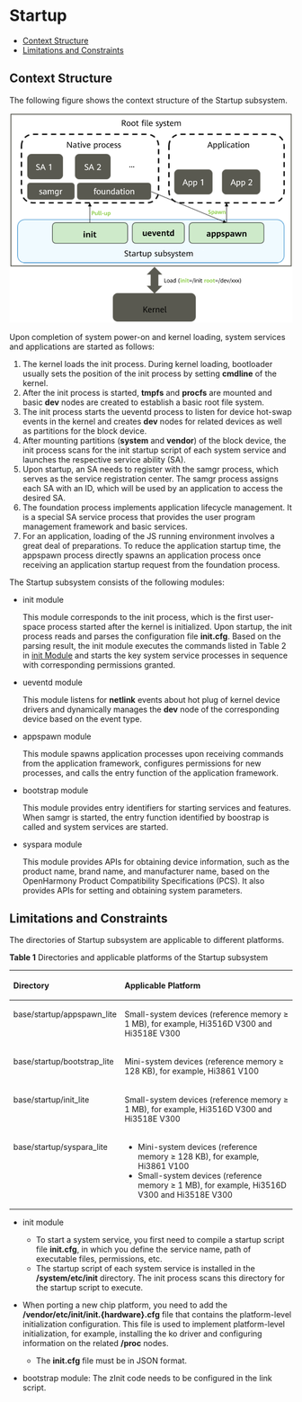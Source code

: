 # Startup<a name="EN-US_TOPIC_0000001063402122"></a>

-   [Context Structure](#section167378304212)
-   [Limitations and Constraints](#section2029921310472)

## Context Structure<a name="section167378304212"></a>

The following figure shows the context structure of the Startup subsystem.

![](figure/startup-subsystem.png)

Upon completion of system power-on and kernel loading, system services and applications are started as follows:

1.  The kernel loads the init process. During kernel loading, bootloader usually sets the position of the init process by setting  **cmdline**  of the kernel.
2.  After the init process is started,  **tmpfs**  and  **procfs**  are mounted and basic  **dev**  nodes are created to establish a basic root file system.
3.  The init process starts the ueventd process to listen for device hot-swap events in the kernel and creates  **dev**  nodes for related devices as well as partitions for the block device.
4.  After mounting partitions \(**system**  and  **vendor**\) of the block device, the init process scans for the init startup script of each system service and launches the respective service ability \(SA\).
5.  Upon startup, an SA needs to register with the samgr process, which serves as the service registration center. The samgr process assigns each SA with an ID, which will be used by an application to access the desired SA.
6.  The foundation process implements application lifecycle management. It is a special SA service process that provides the user program management framework and basic services.
7.  For an application, loading of the JS running environment involves a great deal of preparations. To reduce the application startup time, the appspawn process directly spawns an application process once receiving an application startup request from the foundation process.

The Startup subsystem consists of the following modules:

-   init module

    This module corresponds to the init process, which is the first user-space process started after the kernel is initialized. Upon startup, the init process reads and parses the configuration file  **init.cfg**. Based on the parsing result, the init module executes the commands listed in Table 2 in  [init Module](subsys-boot-init.md)  and starts the key system service processes in sequence with corresponding permissions granted.

-   ueventd module

    This module listens for  **netlink**  events about hot plug of kernel device drivers and dynamically manages the  **dev**  node of the corresponding device based on the event type.

-   appspawn module

    This module spawns application processes upon receiving commands from the application framework, configures permissions for new processes, and calls the entry function of the application framework.

-   bootstrap module

    This module provides entry identifiers for starting services and features. When samgr is started, the entry function identified by boostrap is called and system services are started.

-   syspara module

    This module provides APIs for obtaining device information, such as the product name, brand name, and manufacturer name, based on the OpenHarmony Product Compatibility Specifications \(PCS\). It also provides APIs for setting and obtaining system parameters.


## Limitations and Constraints<a name="section2029921310472"></a>

The directories of Startup subsystem are applicable to different platforms.

**Table  1**  Directories and applicable platforms of the Startup subsystem

<a name="table2144134816420"></a>
<table><thead align="left"><tr id="row11143184819429"><th class="cellrowborder" valign="top" width="32%" id="mcps1.2.3.1.1"><p id="p014334816421"><a name="p014334816421"></a><a name="p014334816421"></a>Directory</p>
</th>
<th class="cellrowborder" valign="top" width="68%" id="mcps1.2.3.1.2"><p id="p21434480422"><a name="p21434480422"></a><a name="p21434480422"></a>Applicable Platform</p>
</th>
</tr>
</thead>
<tbody><tr id="row171431248114219"><td class="cellrowborder" valign="top" width="32%" headers="mcps1.2.3.1.1 "><p id="p214334884214"><a name="p214334884214"></a><a name="p214334884214"></a>base/startup/appspawn_lite</p>
</td>
<td class="cellrowborder" valign="top" width="68%" headers="mcps1.2.3.1.2 "><p id="p35161141183916"><a name="p35161141183916"></a><a name="p35161141183916"></a>Small-system devices (reference memory ≥ 1 MB), for example, Hi3516D V300 and Hi3518E V300</p>
</td>
</tr>
<tr id="row1814320488422"><td class="cellrowborder" valign="top" width="32%" headers="mcps1.2.3.1.1 "><p id="p1314315485427"><a name="p1314315485427"></a><a name="p1314315485427"></a>base/startup/bootstrap_lite</p>
</td>
<td class="cellrowborder" valign="top" width="68%" headers="mcps1.2.3.1.2 "><p id="p136879536392"><a name="p136879536392"></a><a name="p136879536392"></a>Mini-system devices (reference memory ≥ 128 KB), for example, Hi3861 V100</p>
</td>
</tr>
<tr id="row1114304818420"><td class="cellrowborder" align="left" valign="top" width="32%" headers="mcps1.2.3.1.1 "><p id="p181431448194220"><a name="p181431448194220"></a><a name="p181431448194220"></a>base/startup/init_lite</p>
</td>
<td class="cellrowborder" valign="top" width="68%" headers="mcps1.2.3.1.2 "><p id="p865161134018"><a name="p865161134018"></a><a name="p865161134018"></a>Small-system devices (reference memory ≥ 1 MB), for example, Hi3516D V300 and Hi3518E V300</p>
</td>
</tr>
<tr id="row2014324824218"><td class="cellrowborder" valign="top" width="32%" headers="mcps1.2.3.1.1 "><p id="p14143348184215"><a name="p14143348184215"></a><a name="p14143348184215"></a>base/startup/syspara_lite</p>
</td>
<td class="cellrowborder" valign="top" width="68%" headers="mcps1.2.3.1.2 "><a name="ul15501216165214"></a><a name="ul15501216165214"></a><ul id="ul15501216165214"><li>Mini-system devices (reference memory ≥ 128 KB), for example, Hi3861 V100</li><li>Small-system devices (reference memory ≥ 1 MB), for example, Hi3516D V300 and Hi3518E V300</li></ul>
</td>
</tr>
</tbody>
</table>

-   init module
    -   To start a system service, you first need to compile a startup script file  **init.cfg**, in which you define the service name, path of executable files, permissions, etc.
    -   The startup script of each system service is installed in the  **/system/etc/init**  directory. The init process scans this directory for the startup script to execute.

-   When porting a new chip platform, you need to add the  **/vendor/etc/init/init.\{hardware\}.cfg**  file that contains the platform-level initialization configuration. This file is used to implement platform-level initialization, for example, installing the ko driver and configuring information on the related  **/proc**  nodes.
    -   The  **init.cfg**  file must be in JSON format.

-   bootstrap module: The zInit code needs to be configured in the link script.

